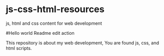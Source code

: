 # js-css-html-resources
js, html and css content for web development

#Hello world
Readme edit action

This repository is about my web development, 
You are found js, css, and html scripts.
